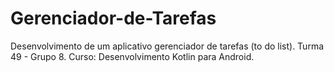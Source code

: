 # Gerenciador-de-Tarefas
Desenvolvimento de um aplicativo gerenciador de tarefas (to do list).
Turma 49 - Grupo 8. Curso: Desenvolvimento Kotlin para Android.
